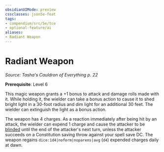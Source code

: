 ```yaml
---
obsidianUIMode: preview
cssclasses: json5e-feat
tags:
- compendium/src/5e/tce
- optional-feature/ai
aliases:
- Radiant Weapon
---
```

# Radiant Weapon
*Source: Tasha's Cauldron of Everything p. 22*  

**Prerequisite**: Level 6

This magic weapon grants a +1 bonus to attack and damage rolls made with it. While holding it, the wielder can take a bonus action to cause it to shed bright light in a 30-foot radius and dim light for an additional 30 feet. The wielder can extinguish the light as a bonus action.

The weapon has 4 charges. As a reaction immediately after being hit by an attack, the wielder can expend 1 charge and cause the attacker to be [blinded](conditions.md#Blinded) until the end of the attacker's next turn, unless the attacker succeeds on a Constitution saving throw against your spell save DC. The weapon regains `dice:1d4|noform|noparens|avg` (`d4`) expended charges daily at dawn.